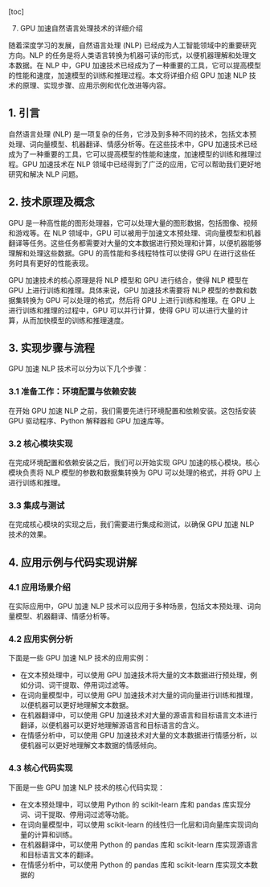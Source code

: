 
[toc]                    
                
                
7. GPU 加速自然语言处理技术的详细介绍

随着深度学习的发展，自然语言处理 (NLP) 已经成为人工智能领域中的重要研究方向。NLP 的任务是将人类语言转换为机器可读的形式，以便机器理解和处理文本数据。在 NLP 中，GPU 加速技术已经成为了一种重要的工具，它可以提高模型的性能和速度，加速模型的训练和推理过程。本文将详细介绍 GPU 加速 NLP 技术的原理、实现步骤、应用示例和优化改进等内容。

## 1. 引言

自然语言处理 (NLP) 是一项复杂的任务，它涉及到多种不同的技术，包括文本预处理、词向量模型、机器翻译、情感分析等。在这些技术中，GPU 加速技术已经成为了一种重要的工具，它可以提高模型的性能和速度，加速模型的训练和推理过程。GPU 加速技术在 NLP 领域中已经得到了广泛的应用，它可以帮助我们更好地研究和解决 NLP 问题。

## 2. 技术原理及概念

GPU 是一种高性能的图形处理器，它可以处理大量的图形数据，包括图像、视频和游戏等。在 NLP 领域中，GPU 可以被用于加速文本预处理、词向量模型和机器翻译等任务。这些任务都需要对大量的文本数据进行预处理和计算，以便机器能够理解和处理这些数据。GPU 的高性能和多线程特性可以使得 GPU 在进行这些任务时具有更好的性能表现。

GPU 加速技术的核心原理是将 NLP 模型和 GPU 进行结合，使得 NLP 模型在 GPU 上进行训练和推理。具体来说，GPU 加速技术需要将 NLP 模型的参数和数据集转换为 GPU 可以处理的格式，然后将 GPU 上进行训练和推理。在 GPU 上进行训练和推理的过程中，GPU 可以并行计算，使得 GPU 可以进行大量的计算，从而加快模型的训练和推理速度。

## 3. 实现步骤与流程

GPU 加速 NLP 技术可以分为以下几个步骤：

### 3.1 准备工作：环境配置与依赖安装

在开始 GPU 加速 NLP 之前，我们需要先进行环境配置和依赖安装。这包括安装 GPU 驱动程序、Python 解释器和 GPU 加速库等。

### 3.2 核心模块实现

在完成环境配置和依赖安装之后，我们可以开始实现 GPU 加速的核心模块。核心模块负责将 NLP 模型的参数和数据集转换为 GPU 可以处理的格式，并将 GPU 上进行训练和推理。

### 3.3 集成与测试

在完成核心模块的实现之后，我们需要进行集成和测试，以确保 GPU 加速 NLP 技术的效果。

## 4. 应用示例与代码实现讲解

### 4.1 应用场景介绍

在实际应用中，GPU 加速 NLP 技术可以应用于多种场景，包括文本预处理、词向量模型、机器翻译、情感分析等。

### 4.2 应用实例分析

下面是一些 GPU 加速 NLP 技术的应用实例：

- 在文本预处理中，可以使用 GPU 加速技术将大量的文本数据进行预处理，例如分词、词干提取、停用词过滤等。
- 在词向量模型中，可以使用 GPU 加速技术对大量的词向量进行训练和推理，以便机器可以更好地理解文本数据。
- 在机器翻译中，可以使用 GPU 加速技术对大量的源语言和目标语言文本进行翻译，以便机器可以更好地理解源语言和目标语言的含义。
- 在情感分析中，可以使用 GPU 加速技术对大量的文本数据进行情感分析，以便机器可以更好地理解文本数据的情感倾向。

### 4.3 核心代码实现

下面是一些 GPU 加速 NLP 技术的核心代码实现：

- 在文本预处理中，可以使用 Python 的 scikit-learn 库和 pandas 库实现分词、词干提取、停用词过滤等功能。
- 在词向量模型中，可以使用 scikit-learn 的线性归一化层和词向量库实现词向量的计算和训练。
- 在机器翻译中，可以使用 Python 的 pandas 库和 scikit-learn 库实现源语言和目标语言文本的翻译。
- 在情感分析中，可以使用 Python 的 pandas 库和 scikit-learn 库实现文本数据的

